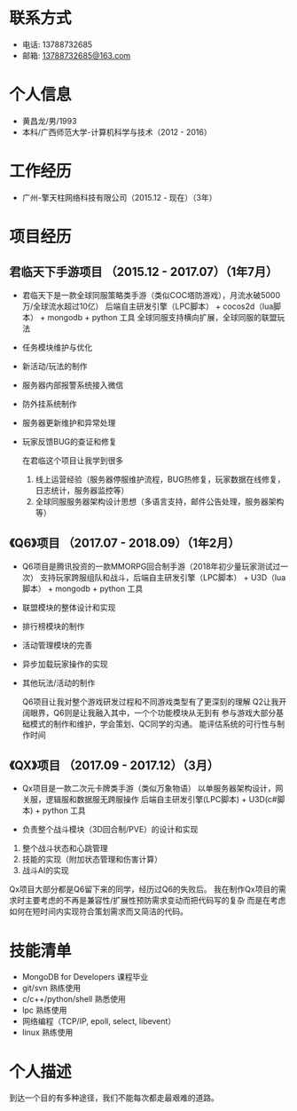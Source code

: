 # 联系方式
- 电话: 13788732685         
- 邮箱: 13788732685@163.com

# 个人信息
- 黄昌龙/男/1993
- 本科/广西师范大学-计算机科学与技术（2012 - 2016）

# 工作经历
- 广州-擎天柱网络科技有限公司（2015.12 - 现在）（3年）

# 项目经历

## 君临天下手游项目 （2015.12 - 2017.07）（1年7月）
- 君临天下是一款全球同服策略类手游（类似COC塔防游戏），月流水破5000万/全球流水超过10亿）
  后端自主研发引擎（LPC脚本） + cocos2d（lua脚本） + mongodb + python 工具
  全球同服支持横向扩展，全球同服的联盟玩法

- 任务模块维护与优化
- 新活动/玩法的制作
- 服务器内部报警系统接入微信
- 防外挂系统制作
- 服务器更新维护和异常处理
- 玩家反馈BUG的查证和修复

  在君临这个项目让我学到很多
  1. 线上运营经验（服务器停服维护流程，BUG热修复，玩家数据在线修复，日志统计，服务器监控等）
  2. 全球同服服务器架构设计思想（多语言支持，邮件公告处理，服务器架构等）

## 《Q6》项目 （2017.07 - 2018.09）（1年2月）
- Q6项目是腾讯投资的一款MMORPG回合制手游（2018年初少量玩家测试过一次）
  支持玩家跨服组队和战斗，后端自主研发引擎（LPC脚本） + U3D（lua脚本） + mongodb + python 工具

- 联盟模块的整体设计和实现
- 排行榜模块的制作
- 活动管理模块的完善
- 异步加载玩家操作的实现
- 其他玩法/活动的制作

  Q6项目让我对整个游戏研发过程和不同游戏类型有了更深刻的理解
  Q2让我开阔眼界，Q6则是让我融入其中，一个个功能模块从无到有
  参与游戏大部分基础模式的制作和维护，学会策划、QC同学的沟通。
  能评估系统的可行性与制作时间

## 《QX》项目 （2017.09 - 2017.12）（3月）
- Qx项目是一款二次元卡牌类手游（类似万象物语）
  以单服务器架构设计，网关服，逻辑服和数据服无跨服操作
  后端自主研发引擎(LPC脚本) + U3D(c#脚本) + python 工具

- 负责整个战斗模块（3D回合制/PVE）的设计和实现
1. 整个战斗状态和心跳管理
2. 技能的实现（附加状态管理和伤害计算）
3. 战斗AI的实现

  Qx项目大部分都是Q6留下来的同学，经历过Q6的失败后。
  我在制作Qx项目的需求时主要考虑的不再是兼容性/扩展性预防需求变动而把代码写的复杂
  而是在考虑如何在短时间内实现符合策划需求而又简洁的代码。

# 技能清单
- MongoDB for Developers 课程毕业
- git/svn 熟练使用
- c/c++/python/shell 熟悉使用
- lpc 熟练使用
- 网络编程（TCP/IP, epoll, select, libevent）
- linux 熟练使用

# 个人描述
到达一个目的有多种途径，我们不能每次都走最艰难的道路。
